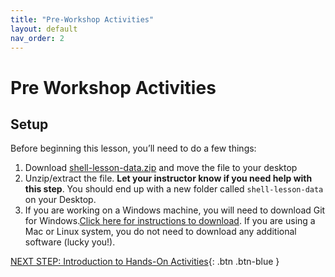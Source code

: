 ```yaml
---
title: "Pre-Workshop Activities"
layout: default
nav_order: 2
--- 
```


# Pre Workshop Activities

## Setup

Before beginning this lesson, you’ll need to do a few things:

1.  Download
    [shell-lesson-data.zip](https://swcarpentry.github.io/shell-novice/data/shell-lesson-data.zip)
    and move the file to your desktop
2.  Unzip/extract the file. **Let your instructor know if you need help
    with this step**. You should end up with a new folder called
    `shell-lesson-data` on your Desktop.
3.  If you are working on a Windows machine, you will need to download
    Git for Windows.[Click here for instructions to
    download](https://carpentries.github.io/workshop-template/install_instructions/#shell).
    If you are using a Mac or Linux system, you do not need to download
    any additional software (lucky you!).

[NEXT STEP: Introduction to Hands-On
Activities](activities-intro.html){: .btn .btn-blue }
